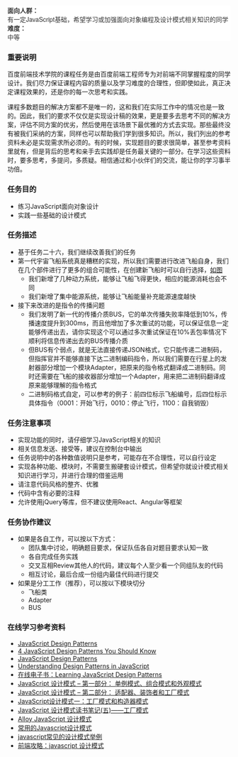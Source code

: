 <dl style="box-sizing: border-box; margin-top: 0px; margin-bottom: 20px; color: rgb(51, 51, 51); font-family: 'Helvetica Neue', Helvetica, Arial, sans-serif; font-size: 14px; font-style: normal; font-variant: normal; font-weight: normal; letter-spacing: normal; line-height: 20px; orphans: auto; text-align: start; text-indent: 0px; text-transform: none; white-space: normal; widows: 1; word-spacing: 0px; -webkit-text-stroke-width: 0px; background-color: rgb(255, 255, 255);">

<dt style="box-sizing: border-box; line-height: 1.42857; font-weight: 700;">面向人群：</dt>

<dd style="box-sizing: border-box; line-height: 1.42857; margin-left: 0px;">有一定JavaScript基础，希望学习或加强面向对象编程及设计模式相关知识的同学</dd>

<dt style="box-sizing: border-box; line-height: 1.42857; font-weight: 700;">难度：</dt>

<dd style="box-sizing: border-box; line-height: 1.42857; margin-left: 0px;">中等</dd>

</dl>

### 重要说明

百度前端技术学院的课程任务是由百度前端工程师专为对前端不同掌握程度的同学设计。我们尽力保证课程内容的质量以及学习难度的合理性，但即使如此，真正决定课程效果的，还是你的每一次思考和实践。

课程多数题目的解决方案都不是唯一的，这和我们在实际工作中的情况也是一致的。因此，我们的要求不仅仅是实现设计稿的效果，更是要多去思考不同的解决方案，评估不同方案的优劣，然后使用在该场景下最优雅的方式去实现。那些最终没有被我们采纳的方案，同样也可以帮助我们学到很多知识。所以，我们列出的参考资料未必是实现需求所必须的。有的时候，实现题目的要求很简单，甚至参考资料里就有，但是背后的思考和亲手去实践却是任务最关键的一部分。在学习这些资料时，要多思考，多提问，多质疑。相信通过和小伙伴们的交流，能让你的学习事半功倍。

### 任务目的

*   练习JavaScript面向对象设计
*   实践一些基础的设计模式

### 任务描述

*   基于任务二十六，我们继续改善我们的任务
*   第一代宇宙飞船系统真是糟糕的实现，所以我们需要进行改进飞船自身，我们在几个部件进行了更多的组合可能性，在创建新飞船时可以自行选择，[如图](http://7xrp04.com1.z0.glb.clouddn.com/task_2_27_1.jpg)
    *   我们新增了几种动力系统，能够让飞船飞得更快，相应的能源消耗也会不同
    *   我们新增了集中能源系统，能够让飞船能量补充能源速度越快
*   接下来改进的是指令的传播问题
    *   我们发明了新一代的传播介质BUS，它的单次传播失败率降低到10%，传播速度提升到300ms，而且他增加了多次重试的功能，可以保证信息一定能够传递出去，请你实现这个可以通过多次重试保证在10%丢包率情况下顺利将信息传递出去的BUS传播介质
    *   但BUS有个弱点，就是无法直接传递JSON格式，它只能传递二进制码，但指挥官并不能够直接下达二进制编码指令，所以我们需要在行星上的发射器部分增加一个模块Adapter，把原来的指令格式翻译成二进制码。同时还需要在飞船的接收器部分增加一个Adapter，用来把二进制码翻译成原来能够理解的指令格式
    *   二进制码格式自定，可以参考的例子：前四位标示飞船编号，后四位标示具体指令（0001：开始飞行，0010：停止飞行，1100：自我销毁）

### 任务注意事项

*   实现功能的同时，请仔细学习JavaScript相关的知识
*   相关信息发送、接受等，建议在控制台中输出
*   任务说明中的各种数值说明只是参考，可能存在不合理性，可以自行设定
*   实现各种功能、模块时，不需要生搬硬套设计模式，但希望你就设计模式相关知识进行学习，并进行合理的借鉴运用
*   请注意代码风格的整齐、优雅
*   代码中含有必要的注释
*   允许使用jQuery等库，但不建议使用React、Angular等框架

### 任务协作建议

*   如果是各自工作，可以按以下方式：
    *   团队集中讨论，明确题目要求，保证队伍各自对题目要求认知一致
    *   各自完成任务实践
    *   交叉互相Review其他人的代码，建议每个人至少看一个同组队友的代码
    *   相互讨论，最后合成一份组内最佳代码进行提交
*   如果是分工工作（推荐），可以按以下模块切分
    *   飞船类
    *   Adapter
    *   BUS

### 在线学习参考资料

*   [JavaScript Design Patterns](http://www.dofactory.com/javascript/design-patterns)
*   [4 JavaScript Design Patterns You Should Know](https://scotch.io/bar-talk/4-javascript-design-patterns-you-should-know)
*   [JavaScript Design Patterns](https://carldanley.com/javascript-design-patterns/)
*   [Understanding Design Patterns in JavaScript](http://code.tutsplus.com/tutorials/understanding-design-patterns-in-javascript--net-25930)
*   [在线电子书：Learning JavaScript Design Patterns](https://addyosmani.com/resources/essentialjsdesignpatterns/book/)
*   [JavaScript 设计模式 – 第一部分： 单例模式、组合模式和外观模式](http://www.adobe.com/cn/devnet/html5/articles/javascript-design-patterns-pt1-singleton-composite-facade.html)
*   [JavaScript 设计模式 – 第二部分： 适配器、装饰者和工厂模式](http://www.adobe.com/cn/devnet/html5/articles/javascript-design-patterns-pt2-adapter-decorator-factory.html)
*   [JavaScript设计模式一：工厂模式和构造器模式](https://segmentfault.com/a/1190000002525792)
*   [JavaScript 设计模式读书笔记(五)——工厂模式](https://segmentfault.com/a/1190000000491074)
*   [Alloy JavaScript 设计模式](http://www.alloyteam.com/2012/10/common-javascript-design-patterns/)
*   [常用的Javascript设计模式](http://blog.jobbole.com/29454/)
*   [javascript常见的设计模式举例](http://blog.csdn.net/yingyiledi/article/details/26725795)
*   [前端攻略：javascript 设计模式](http://www.cnblogs.com/Darren_code/archive/2011/08/31/JavascripDesignPatterns.html)